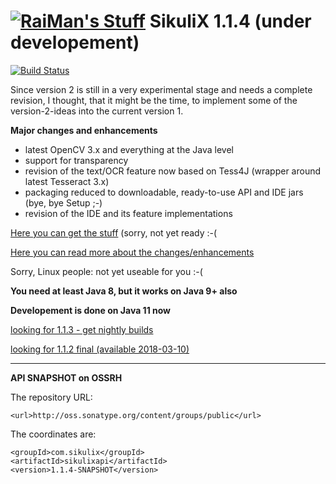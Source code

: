 [![RaiMan's Stuff](https://raw.github.com/RaiMan/SikuliX-2014-Docs/master/src/main/resources/docs/source/RaiManStuff64.png)](http://www.sikuli.org) SikuliX 1.1.4 (under developement)
============

[![Build Status](https://travis-ci.org/RaiMan/SikuliX1.svg?branch=master)](https://travis-ci.org/RaiMan/SikuliX-2014)

Since version 2 is still in a very experimental stage and needs a complete revision, I thought, that it might be the
time, to implement some of the version-2-ideas into the current version 1.

**Major changes and enhancements**
 - latest OpenCV 3.x and everything at the Java level
 - support for transparency
 - revision of the text/OCR feature now based on Tess4J (wrapper around latest Tesseract 3.x)
 - packaging reduced to downloadable, ready-to-use API and IDE jars (bye, bye Setup ;-) 
 - revision of the IDE and its feature implementations
 
[Here you can get the stuff](https://raiman.github.io/SikuliX1/downloads.html) (sorry, not yet ready :-(

[Here you can read more about the changes/enhancements](https://sikulix-2014.readthedocs.io/en/latest/news.html)

Sorry, Linux people: not yet useable for you :-(

**You need at least Java 8, but it works on Java 9+ also**

**Developement is done on Java 11 now**

[looking for 1.1.3 - get nightly builds](https://raiman.github.io/SikuliX1/nightly.html)

[looking for 1.1.2 final (available 2018-03-10)](https://launchpad.net/sikuli/sikulix/1.1.2)

<hr>

**API SNAPSHOT on OSSRH**<br>

The repository URL:<br>
```
<url>http://oss.sonatype.org/content/groups/public</url>
```

The coordinates are:
```
<groupId>com.sikulix</groupId>
<artifactId>sikulixapi</artifactId>
<version>1.1.4-SNAPSHOT</version>
```

